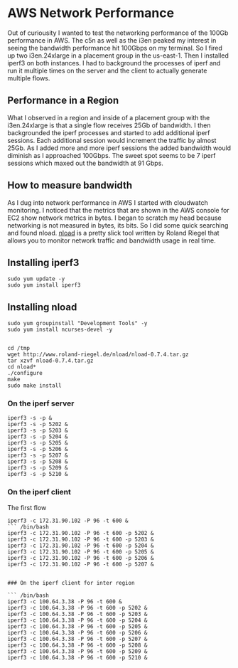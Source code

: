 # AWS Network Performance

Out of curiousity I wanted to test the networking performance of the 100Gb performance in AWS. The c5n as well as the i3en peaked my interest in seeing the bandwidth performance hit 100Gbps on my terminal. So I fired up two i3en.24xlarge in a placement group in the us-east-1. Then I installed iperf3 on both instances. I had to background the processes of iperf and run it multiple times on the server and the client to actually generate multiple flows. 

## Performance in a Region

What I observed in a region and inside of a placement group with the i3en.24xlarge is that a single flow receives 25Gb of bandwidth. I then backgrounded the iperf processes and started to add additional iperf sessions. Each additional session would increment the traffic by almost 25Gb. As I added more and more iperf sessions the added bandwidth would diminish as I approached 100Gbps. The sweet spot seems to be 7 iperf sessions which maxed out the bandwidth at 91 Gbps. 

## How to measure bandwidth

As I dug into network performance in AWS I started with cloudwatch monitoring. I noticed that the metrics that are shown in the AWS console for EC2 show network metrics in bytes. I began to scratch my head because networking is not measured in bytes, its bits. So I did some quick searching and found nload. [nload](https://linux.die.net/man/1/nload) is a pretty slick tool written by Roland Riegel that allows you to monitor network traffic and bandwidth usage in real time.

## Installing iperf3

``` /bin/bash
sudo yum update -y
sudo yum install iperf3
```

## Installing nload

``` /bin/bash
sudo yum groupinstall "Development Tools" -y
sudo yum install ncurses-devel -y


cd /tmp
wget http://www.roland-riegel.de/nload/nload-0.7.4.tar.gz
tar xzvf nload-0.7.4.tar.gz
cd nload*
./configure
make
sudo make install
```

### On the iperf server

``` /bin/bash
iperf3 -s -p &
iperf3 -s -p 5202 &
iperf3 -s -p 5203 &
iperf3 -s -p 5204 &
iperf3 -s -p 5205 &
iperf3 -s -p 5206 &
iperf3 -s -p 5207 &
iperf3 -s -p 5208 &
iperf3 -s -p 5209 &
iperf3 -s -p 5210 &
```

### On the iperf client

The first flow

``` /bin/bash
iperf3 -c 172.31.90.102 -P 96 -t 600 &
``` /bin/bash
iperf3 -c 172.31.90.102 -P 96 -t 600 -p 5202 &
iperf3 -c 172.31.90.102 -P 96 -t 600 -p 5203 &
iperf3 -c 172.31.90.102 -P 96 -t 600 -p 5204 &
iperf3 -c 172.31.90.102 -P 96 -t 600 -p 5205 &
iperf3 -c 172.31.90.102 -P 96 -t 600 -p 5206 &
iperf3 -c 172.31.90.102 -P 96 -t 600 -p 5207 &


### On the iperf client for inter region

``` /bin/bash
iperf3 -c 100.64.3.38 -P 96 -t 600 &
iperf3 -c 100.64.3.38 -P 96 -t 600 -p 5202 &
iperf3 -c 100.64.3.38 -P 96 -t 600 -p 5203 &
iperf3 -c 100.64.3.38 -P 96 -t 600 -p 5204 &
iperf3 -c 100.64.3.38 -P 96 -t 600 -p 5205 &
iperf3 -c 100.64.3.38 -P 96 -t 600 -p 5206 &
iperf3 -c 100.64.3.38 -P 96 -t 600 -p 5207 &
iperf3 -c 100.64.3.38 -P 96 -t 600 -p 5208 &
iperf3 -c 100.64.3.38 -P 96 -t 600 -p 5209 &
iperf3 -c 100.64.3.38 -P 96 -t 600 -p 5210 &
```
